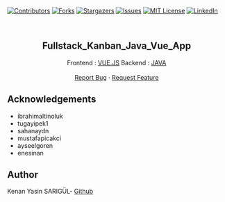 [![Contributors][contributors-shield]][contributors-url]
[![Forks][forks-shield]][forks-url]
[![Stargazers][stars-shield]][stars-url]
[![Issues][issues-shield]][issues-url]
[![MIT License][license-shield]][license-url]
[![LinkedIn][linkedin-shield]][linkedin-url]

<br>

<p align="center">
  <h2 align="center">Fullstack_Kanban_Java_Vue_App</h2>
  <p align="center">
    Frontend : <a href="https://github.com/kenanyasinsarigul/Fullstack_Kanban_Java_Vue_App/tree/main/Frontend">VUE.JS</a>
    Backend : <a href="https://github.com/kenanyasinsarigul/Fullstack_Kanban_Java_Vue_App/tree/main/Backend">JAVA</a>
    <br />
    <br />
    <a href="https://github.com/kenanyasinsarigul/Fullstack_Kanban_Java_Vue_App/issues">Report Bug</a>
    ·
    <a href="https://github.com/kenanyasinsarigul/Fullstack_Kanban_Java_Vue_App/issues">Request Feature</a>
  </p>
</p>

## Acknowledgements

- ibrahimaltinoluk
- tugayipek1
- sahanaydn
- mustafapicakci
- ayseelgoren
- enesinan

## Author
Kenan Yasin SARIGÜL- <a href="https://github.com/kenanyasinsarigul/">Github</a>

[contributors-shield]: https://img.shields.io/github/contributors/kenanyasinsarigul/Fullstack_Kanban_Java_Vue_App.svg?style=for-the-badge
[contributors-url]: https://github.com/kenanyasinsarigul/Fullstack_Kanban_Java_Vue_App/graphs/contributors
[forks-shield]: https://img.shields.io/github/forks/kenanyasinsarigul/Fullstack_Kanban_Java_Vue_App.svg?style=for-the-badge
[forks-url]: https://github.com/kenanyasinsarigul/Fullstack_Kanban_Java_Vue_App/network/members
[stars-shield]: https://img.shields.io/github/stars/kenanyasinsarigul/Fullstack_Kanban_Java_Vue_App.svg?style=for-the-badge
[stars-url]: https://github.com/kenanyasinsarigul/Fullstack_Kanban_Java_Vue_App/stargazers
[issues-shield]: https://img.shields.io/github/issues/kenanyasinsarigul/Fullstack_Kanban_Java_Vue_App.svg?style=for-the-badge
[issues-url]: https://github.com/kenanyasinsarigul/Fullstack_Kanban_Java_Vue_App/issues
[license-shield]: https://img.shields.io/github/license/kenanyasinsarigul/Fullstack_Kanban_Java_Vue_App.svg?style=for-the-badge
[license-url]: https://github.com/kenanyasinsarigul/Fullstack_Kanban_Java_Vue_App/blob/master/LICENSE.txt
[linkedin-shield]: https://img.shields.io/badge/-LinkedIn-black.svg?style=for-the-badge&logo=linkedin&colorB=555
[linkedin-url]: https://www.linkedin.com/in/kenan-yasin-sar%C4%B1g%C3%BCl-155379188/

